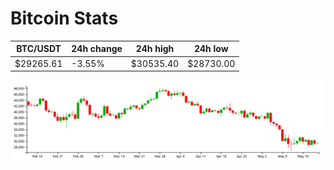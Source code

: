 # Bitcoin Stats

BTC/USDT|24h change|24h high|24h low|
|---|---|---|---|
|$29265.61|-3.55%|$30535.40|$28730.00|

<img src="./chart.svg">
